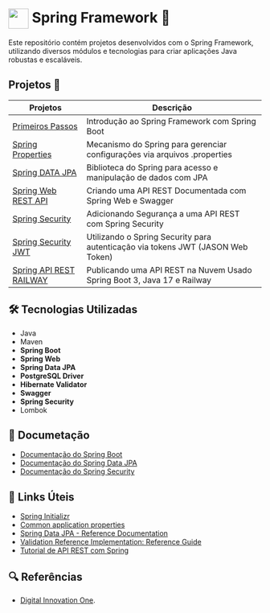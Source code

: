 # <img align="center" width="40px" src="https://hermes.digitalinnovation.one/assets/diome/logo-minimized.png">  Spring Framework 🍃

Este repositório contém projetos desenvolvidos com o Spring Framework, utilizando diversos módulos e tecnologias para criar aplicações Java robustas e escaláveis.

## Projetos 📝

| Projetos                | Descrição                                                                 |
|-------------------------|---------------------------------------------------------------------------|
| [Primeiros Passos](https://github.com/joschonarth/dio-java/tree/main/spring-boot/primeiros-passos)        | Introdução ao Spring Framework com Spring Boot |
| [Spring Properties](https://github.com/joschonarth/dio-java/tree/main/spring-boot/spring-properties-value)       | Mecanismo do Spring para gerenciar configurações via arquivos .properties |
| [Spring DATA JPA](https://github.com/joschonarth/dio-java/tree/main/spring-boot/spring-data-jpa)        | Biblioteca do Spring para acesso e manipulação de dados com JPA |
| [Spring Web REST API](https://github.com/joschonarth/dio-java/tree/main/spring-boot/spring-web-rest-api)     | Criando uma API REST Documentada com Spring Web e Swagger |
| [Spring Security](https://github.com/joschonarth/dio-java/tree/main/spring-boot/spring-security)         | Adicionando Segurança a uma API REST com Spring Security |
| [Spring Security JWT](https://github.com/joschonarth/dio-java/tree/main/spring-boot/spring-security-jwt)     | Utilizando o Spring Security para autenticação via tokens JWT (JASON Web Token) |
| [Spring API REST RAILWAY](https://github.com/joschonarth/dio-java/tree/main/spring-boot/spring-api-rest-railway) | Publicando uma API REST na Nuvem Usado Spring Boot 3, Java 17 e Railway |

<h2>🛠 Tecnologias Utilizadas</h2>

<ul>
    <li>Java</li>
    <li>Maven</li>
    <li><strong>Spring Boot</strong></li>
    <li><strong>Spring Web</strong></li>
    <li><strong>Spring Data JPA</strong></li>
    <li><strong>PostgreSQL Driver</strong></li>
    <li><strong>Hibernate Validator</strong></li>
    <li><strong>Swagger</strong></li>
    <li><strong>Spring Security</strong></li>
    <li>Lombok</li>
</ul>

<h2> 📃 Documetação </h2>

- [Documentação do Spring Boot](https://spring.io/projects/spring-boot)
- [Documentação do Spring Data JPA](https://spring.io/projects/spring-data-jpa)
- [Documentação do Spring Security](https://spring.io/projects/spring-security)


<h2>🔗 Links Úteis</h2>
<ul>
    <li><a href="https://start.spring.io/#!type=maven-project&language=java&platformVersion=2.6.1&packaging=jar&jvmVersion=11&groupId=me.dio.academia&artifactId=academia-digital&name=academia-digital&description=Tutorial%20API%20RESTful%20modelando%20sistema%20de%20academia%20de%20gin%C3%A1stica&packageName=me.dio.academia.digital&dependencies=web,data-jpa,postgresql,validation,lombok">Spring Initializr</a></li>
    <li><a href="https://docs.spring.io/spring-boot/docs/2.0.x/reference/html/common-application-properties.html">Common application properties</a></li>
    <li><a href="https://docs.spring.io/spring-data/jpa/docs/current/reference/html/#jpa.repositories">Spring Data JPA - Reference Documentation</a></li>
    <li><a href="https://docs.jboss.org/hibernate/stable/validator/reference/en-US/html_single/#validator-gettingstarted">Validation Reference Implementation: Reference Guide</a></li>
    <li><a href="https://spring.io/guides/tutorials/rest/">Tutorial de API REST com Spring</a></li>
</ul>


<h2> 🔍 Referências </h2>

- [Digital Innovation One](https://web.dio.me/).
